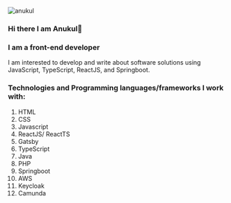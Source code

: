 ![anukul](https://media-exp1.licdn.com/dms/image/C4E16AQEPnoLdJxArZg/profile-displaybackgroundimage-shrink_350_1400/0/1600343790645?e=1647475200&v=beta&t=Jdb1UZjSs8mCOm0vnAprpaYwU0Kdx3WeT18kf10fQZw)

### Hi there I am Anukul👋
### I am a front-end developer

I am interested to develop and write about software solutions
using JavaScript, TypeScript, ReactJS, and Springboot.

### Technologies and Programming languages/frameworks I work with:
1) HTML
2) CSS
3) Javascript
4) ReactJS/ ReactTS
5) Gatsby
6) TypeScript
7) Java
8) PHP
9) Springboot
10) AWS
11) Keycloak
12) Camunda


<!--
**AnukulPK/AnukulPK** is a ✨ _special_ ✨ repository because its `README.md` (this file) appears on your GitHub profile.

Here are some ideas to get you started:

- 🔭 I’m currently working on ...
- 🌱 I’m currently learning ...
- 👯 I’m looking to collaborate on ...
- 🤔 I’m looking for help with ...
- 💬 Ask me about ...
- 📫 How to reach me: ...
- 😄 Pronouns: ...
- ⚡ Fun fact: ...
-->

